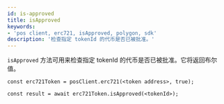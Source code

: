 ```yaml
---
id: is-approved
title: isApproved
keywords:
- 'pos client, erc721, isApproved, polygon, sdk'
description: '检查指定 tokenId 的代币是否已被批准。'
---
```


`isApproved` 方法可用来检查指定 tokenId 的代币是否已被批准。它将返回布尔值。

```
const erc721Token = posClient.erc721(<token address>, true);

const result = await erc721Token.isApproved(<tokenId>);

```
